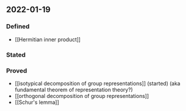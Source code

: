 ## 2022-01-19
### Defined
- [[Hermitian inner product]]
### Stated
### Proved
- [[isotypical decomposition of group representations]] (started) (aka fundamental theorem of representation theory?)
- [[orthogonal decomposition of group representations]]
- [[Schur's lemma]]